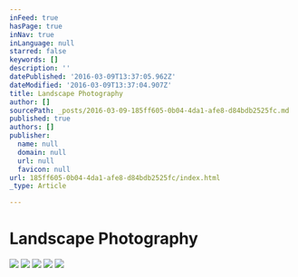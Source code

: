 ```yaml
---
inFeed: true
hasPage: true
inNav: true
inLanguage: null
starred: false
keywords: []
description: ''
datePublished: '2016-03-09T13:37:05.962Z'
dateModified: '2016-03-09T13:37:04.907Z'
title: Landscape Photography
author: []
sourcePath: _posts/2016-03-09-185ff605-0b04-4da1-afe8-d84bdb2525fc.md
published: true
authors: []
publisher:
  name: null
  domain: null
  url: null
  favicon: null
url: 185ff605-0b04-4da1-afe8-d84bdb2525fc/index.html
_type: Article

---
```

# Landscape Photography
![](https://the-grid-user-content.s3-us-west-2.amazonaws.com/d2cfea17-de5c-4422-ba17-2cf49706499c.jpg)
![](https://the-grid-user-content.s3-us-west-2.amazonaws.com/8afe6bbf-8ca6-4ce6-bddf-02c0978c717e.jpg)
![](https://the-grid-user-content.s3-us-west-2.amazonaws.com/99185742-6e2b-470e-8004-30477d24c9cc.jpg)
![](https://the-grid-user-content.s3-us-west-2.amazonaws.com/5bd70652-4e18-40b9-b019-a443608847e5.jpg)
![](https://the-grid-user-content.s3-us-west-2.amazonaws.com/dc529e5a-d091-4c5d-832d-21f3e7655f0e.jpg)